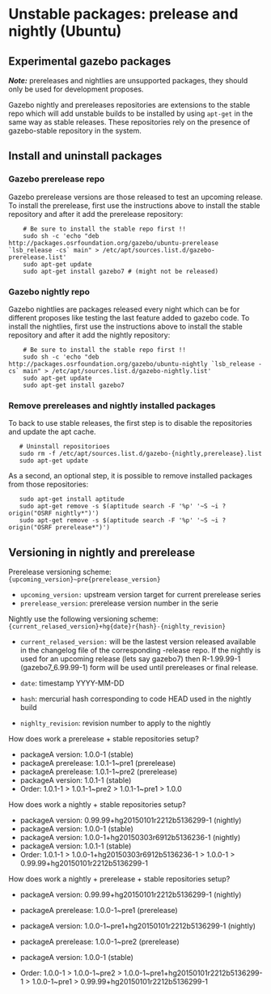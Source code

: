 # Unstable packages: prelease and nightly (Ubuntu)

## Experimental gazebo packages

***Note:*** prereleases and nightlies are unsupported packages, they should
only be used for development proposes.

Gazebo nightly and prereleases repositories are extensions to the stable
repo which will add unstable builds to be installed by using `apt-get`
in the same way as stable releases. These repositories rely on the
presence of gazebo-stable repository in the system.

## Install and uninstall packages

### Gazebo prerelease repo

Gazebo prerelease versions are those released to test an upcoming release.
To install the prerelease, first use the
instructions above to install the stable repository and after it add the
prerelease repository:

        # Be sure to install the stable repo first !!
        sudo sh -c 'echo "deb http://packages.osrfoundation.org/gazebo/ubuntu-prerelease `lsb_release -cs` main" > /etc/apt/sources.list.d/gazebo-prerelease.list'
        sudo apt-get update
        sudo apt-get install gazebo7 # (might not be released)

### Gazebo nightly repo

Gazebo nightlies are packages released every night which can be for different
proposes like testing the last feature added to gazebo code. To install the
nightlies, first use the instructions above to install the stable repository
and after it add the nightly repository:

        # Be sure to install the stable repo first !!
        sudo sh -c 'echo "deb http://packages.osrfoundation.org/gazebo/ubuntu-nightly `lsb_release -cs` main" > /etc/apt/sources.list.d/gazebo-nightly.list'
        sudo apt-get update
        sudo apt-get install gazebo7

### Remove prereleases and nightly installed packages

To back to use stable releases, the first step is to disable the repositories
and update the apt cache.

       # Uninstall repositorioes
       sudo rm -f /etc/apt/sources.list.d/gazebo-{nightly,prerelease}.list
       sudo apt-get update

As a second, an optional step, it is possible to remove installed packages from those repositories:

       sudo apt-get install aptitude
       sudo apt-get remove -s $(aptitude search -F '%p' '~S ~i ?origin("OSRF nightly*")')
       sudo apt-get remove -s $(aptitude search -F '%p' '~S ~i ?origin("OSRF prerelease*")')

## Versioning in nightly and prerelease

Prerelease versioning scheme: `{upcoming_version}~pre{prerelease_version}`

 * `upcoming_version:` upstream version target for current prerelease series
 * `prerelease_version`: prerelease version number in the serie

Nightly use the following versioning scheme: `{current_relased_version}+hg{date}r{hash}-{nighlty_revision}`

 * `current_relased_version:` will be the lastest version released available in
   the changelog file of the corresponding -release repo. If the nightly is
   used for an upcoming release (lets say gazebo7) then R-1.99.99-1
   (gazebo7_6.99.99-1) form will be used until prereleases or final release.

 * `date`: timestamp YYYY-MM-DD

 * `hash`: mercurial hash corresponding to code HEAD used in the nightly build

 * `nighlty_revision`:  revision number to apply to the nightly

How does work a prerelease + stable repositories setup?

 * packageA version: 1.0.0-1 (stable)
 * packageA prerelease: 1.0.1-1~pre1 (prerelease)
 * packageA prerelease: 1.0.1-1~pre2 (prerelease)
 * packageA version: 1.0.1-1 (stable)
 * Order: 1.0.1-1 > 1.0.1-1~pre2 > 1.0.1-1~pre1 > 1.0.0

How does work a nightly + stable repositories setup?

 * packageA version: 0.99.99+hg20150101r2212b5136299-1 (nightly)
 * packageA version: 1.0.0-1 (stable)
 * packageA version: 1.0.0-1+hg20150303r6912b5136236-1 (nightly)
 * packageA version: 1.0.1-1 (stable)
 * Order: 1.0.1-1 > 1.0.0-1+hg20150303r6912b5136236-1 > 1.0.0-1 > 0.99.99+hg20150101r2212b5136299-1

How does work a nightly + prerelease + stable repositories setup?

 * packageA version: 0.99.99+hg20150101r2212b5136299-1 (nightly)
 * packageA prerelease: 1.0.0-1~pre1 (prerelease)
 * packageA version: 1.0.0-1~pre1+hg20150101r2212b5136299-1 (nightly)
 * packageA prerelease: 1.0.0-1~pre2 (prerelease)
 * packageA version: 1.0.0-1 (stable)

 * Order: 1.0.0-1 > 1.0.0-1~pre2 > 1.0.0-1~pre1+hg20150101r2212b5136299-1 > 1.0.0-1~pre1 > 0.99.99+hg20150101r2212b5136299-1

